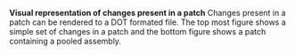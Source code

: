 **Visual representation of changes present in a patch** Changes present in a patch can be rendered to a DOT formated file. The top most figure shows a simple set of changes in a patch and the bottom figure shows a patch containing a pooled assembly.